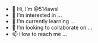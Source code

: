 - 👋 Hi, I’m @514awsl
- 👀 I’m interested in ...
- 🌱 I’m currently learning ...
- 💞️ I’m looking to collaborate on ...
- 📫 How to reach me ...

<!---
514awsl/514awsl is a ✨ special ✨ repository because its `README.md` (this file) appears on your GitHub profile.
You can click the Preview link to take a look at your changes.
--->
